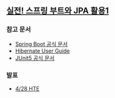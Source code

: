 ## [실전! 스프링 부트와 JPA 활용1](https://www.inflearn.com/course/%EC%8A%A4%ED%94%84%EB%A7%81%EB%B6%80%ED%8A%B8-JPA-%ED%99%9C%EC%9A%A9-1)

### 참고 문서

- [Spring Boot 공식 문서](https://docs.spring.io/spring-boot/index.html)
- [Hibernate User Guide](https://docs.jboss.org/hibernate/orm/current/userguide/html_single/Hibernate_User_Guide.html)
- [JUnit5 공식 문서](https://junit.org/junit5/docs/current/user-guide/)


### 발표
- [4/28 HTE](https://github.com/Miensoap/9oormthonUniv-spring-sutdy/issues/1)
